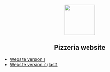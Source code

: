 
<p align="center"><img src="https://avatanplus.com/files/resources/original/5d5155a97b06d16c85b69e20.png" width="100"></p>
<h2 align="center">Pizzeria website</h2>

- [Website version 1](https://kkouly.github.io/JS-Pizzeria/Pizza-v-1)
- [Website version 2 (last)](https://kkouly.github.io/JS-Pizzeria/Pizza-v-2)
